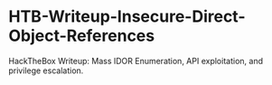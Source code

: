 # HTB-Writeup-Insecure-Direct-Object-References
HackTheBox Writeup:  Mass IDOR Enumeration, API exploitation, and privilege escalation.
